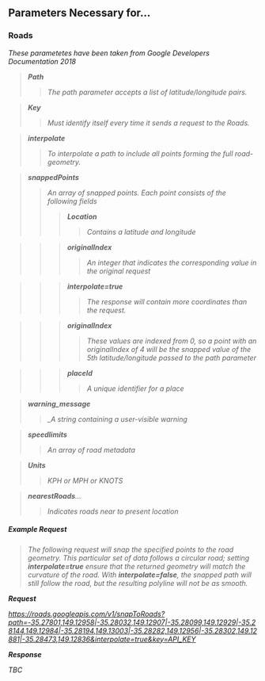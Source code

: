 <b><h2>Parameters Necessary for...</h2></b>
 
<b><h3>Roads</h3></b>

<i>These parametetes have been taken from Google Developers Documentation 2018

><b>Path</b>
>>_The path parameter accepts a list of latitude/longitude pairs._

><b>Key</b>
>>_Must identify itself every time it sends a request to the Roads._

><b>interpolate</b>
>>_To interpolate a path to include all points forming the full road-geometry._

><b>snappedPoints</b>
>>_An array of snapped points. Each point consists of the following fields_
>>><b>Location</b>
>>>>_Contains a latitude and longitude_

>>><b>originalIndex</b>
>>>>_An integer that indicates the corresponding value in the original request_

>>><b>interpolate=true</b>
>>>>_The response will contain more coordinates than the request._

>>><b>originalIndex</b>
>>>>_These values are indexed from 0, so a point with an originalIndex of 4 will be the snapped value of the 5th latitude/longitude passed to the path parameter_

>>><b>placeId</b>
>>>>_A unique identifier for a place_

><b>warning_message</b>
>>_A string containing a user-visible warning

><b>speedlimits</b>
>>_An array of road metadata_

><b>Units</b>
>>_KPH or MPH or KNOTS_

><b>nearestRoads</b>...
>>_Indicates roads near to present location_

<b><h5>Example Request</h5></b>

>The following request will snap the specified points to the road geometry. This particular set of data follows a circular road; setting <b>interpolate=true</b> ensure that the returned geometry will match the curvature of the road. With <b>interpolate=false</b>, the snapped path will still follow the road, but the resulting polyline will not be as smooth.

<b>Request</b>

https://roads.googleapis.com/v1/snapToRoads?path=-35.27801,149.12958|-35.28032,149.12907|-35.28099,149.12929|-35.28144,149.12984|-35.28194,149.13003|-35.28282,149.12956|-35.28302,149.12881|-35.28473,149.12836&interpolate=true&key=API_KEY

<b>Response</b>

TBC
